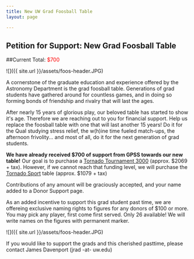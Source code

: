 ```yaml
---
title: New UW Grad Foosball Table
layout: page

---
```


## Petition for Support: New Grad Foosball Table

##Current Total: <span style="color:red;">$700</span>

![]({{ site.url }}/assets/foos-header.JPG)

A cornerstone of the graduate education and experience offered by the Astronomy Department is the grad foosball table. Generations of grad students have gathered around for countless games, and in doing so forming bonds of friendship and rivalry that will last the ages. 

After nearly 15 years of glorious play, our beloved table has started to show it's age. Therefore we are reaching out to you for financial support. Help us replace the foosball table with one that will last another 15 years! Do it for the Qual studying stress relief, the w(h)ine time fueled match-ups, the afternoon frivolity... and most of all, do it for the next generation of grad students.

**We have already received $700 of support from GPSS towards our new table!** Our goal is to purchase a [Tornado Tournament 3000](http://www.amazon.com/Tornado-Tournament-3000-Foosball-Table/dp/B001FTH4OA) (approx. $2069 + tax). However, if we cannot reach that funding level, we will purchase the [Tornado Sport](http://www.amazon.com/Valley-Dynamo-TTXSP-Tornado-Sport-Foosball/dp/B002XZFDN4/ref=sr_1_3?s=sporting-goods&ie=UTF8&qid=1426023274&sr=1-3) table (approx. $1079 + tax)

Contributions of any amount will be graciously accepted, and your name added to a Donor Support page.

As an added incentive to support this grad student past time, we are offereing exclusive naming rights to figures for any donors of $100 or more. You may pick any player, first come first served. Only 26 available! We will write names on the figures with permanent marker. 

![]({{ site.url }}/assets/foos-header.JPG)

If you would like to support the grads and this cherished pasttime, please contact James Davenport (jrad -at- uw.edu)